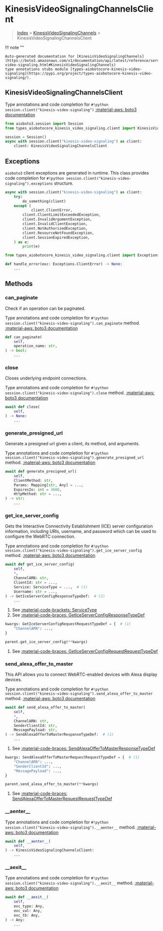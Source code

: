 # KinesisVideoSignalingChannelsClient

> [Index](../README.md) > [KinesisVideoSignalingChannels](./README.md) > KinesisVideoSignalingChannelsClient

!!! note ""

    Auto-generated documentation for [KinesisVideoSignalingChannels](https://boto3.amazonaws.com/v1/documentation/api/latest/reference/services/kinesis-video-signaling.html#KinesisVideoSignalingChannels)
    type annotations stubs module [types-aiobotocore-kinesis-video-signaling](https://pypi.org/project/types-aiobotocore-kinesis-video-signaling/).

## KinesisVideoSignalingChannelsClient

Type annotations and code completion for `#!python session.client("kinesis-video-signaling")`
[:material-aws: boto3 documentation](https://boto3.amazonaws.com/v1/documentation/api/latest/reference/services/kinesis-video-signaling.html#KinesisVideoSignalingChannels.Client)

```python title="Usage example"
from aioboto3.session import Session
from types_aiobotocore_kinesis_video_signaling.client import KinesisVideoSignalingChannelsClient

session = Session()
async with session.client("kinesis-video-signaling") as client:
    client: KinesisVideoSignalingChannelsClient
```

## Exceptions


`aioboto3` client exceptions are generated in runtime.
This class provides code completion for `#!python session.client("kinesis-video-signaling").exceptions` structure.

```python title="Usage example"
async with session.client("kinesis-video-signaling") as client:
    try:
        do_something(client)
    except (
            client.ClientError,
        client.ClientLimitExceededException,
        client.InvalidArgumentException,
        client.InvalidClientException,
        client.NotAuthorizedException,
        client.ResourceNotFoundException,
        client.SessionExpiredException,
    ) as e:
        print(e)
```

```python title="Type checking example"
from types_aiobotocore_kinesis_video_signaling.client import Exceptions

def handle_error(exc: Exceptions.ClientError) -> None:
    ...
```


## Methods


### can\_paginate

Check if an operation can be paginated.

Type annotations and code completion for `#!python session.client("kinesis-video-signaling").can_paginate` method.
[:material-aws: boto3 documentation](https://boto3.amazonaws.com/v1/documentation/api/latest/reference/services/kinesis-video-signaling.html#KinesisVideoSignalingChannels.Client.can_paginate)

```python title="Method definition"
def can_paginate(
    self,
    operation_name: str,
) -> bool:
    ...
```


### close

Closes underlying endpoint connections.

Type annotations and code completion for `#!python session.client("kinesis-video-signaling").close` method.
[:material-aws: boto3 documentation](https://boto3.amazonaws.com/v1/documentation/api/latest/reference/services/kinesis-video-signaling.html#KinesisVideoSignalingChannels.Client.close)

```python title="Method definition"
await def close(
    self,
) -> None:
    ...
```


### generate\_presigned\_url

Generate a presigned url given a client, its method, and arguments.

Type annotations and code completion for `#!python session.client("kinesis-video-signaling").generate_presigned_url` method.
[:material-aws: boto3 documentation](https://boto3.amazonaws.com/v1/documentation/api/latest/reference/services/kinesis-video-signaling.html#KinesisVideoSignalingChannels.Client.generate_presigned_url)

```python title="Method definition"
await def generate_presigned_url(
    self,
    ClientMethod: str,
    Params: Mapping[str, Any] = ...,
    ExpiresIn: int = 3600,
    HttpMethod: str = ...,
) -> str:
    ...
```


### get\_ice\_server\_config

Gets the Interactive Connectivity Establishment (ICE) server configuration
information, including URIs, username, and password which can be used to
configure the WebRTC connection.

Type annotations and code completion for `#!python session.client("kinesis-video-signaling").get_ice_server_config` method.
[:material-aws: boto3 documentation](https://boto3.amazonaws.com/v1/documentation/api/latest/reference/services/kinesis-video-signaling.html#KinesisVideoSignalingChannels.Client.get_ice_server_config)

```python title="Method definition"
await def get_ice_server_config(
    self,
    *,
    ChannelARN: str,
    ClientId: str = ...,
    Service: ServiceType = ...,  # (1)
    Username: str = ...,
) -> GetIceServerConfigResponseTypeDef:  # (2)
    ...
```

1. See [:material-code-brackets: ServiceType](./literals.md#servicetype) 
2. See [:material-code-braces: GetIceServerConfigResponseTypeDef](./type_defs.md#geticeserverconfigresponsetypedef) 


```python title="Usage example with kwargs"
kwargs: GetIceServerConfigRequestRequestTypeDef = {  # (1)
    "ChannelARN": ...,
}

parent.get_ice_server_config(**kwargs)
```

1. See [:material-code-braces: GetIceServerConfigRequestRequestTypeDef](./type_defs.md#geticeserverconfigrequestrequesttypedef) 

### send\_alexa\_offer\_to\_master

This API allows you to connect WebRTC-enabled devices with Alexa display
devices.

Type annotations and code completion for `#!python session.client("kinesis-video-signaling").send_alexa_offer_to_master` method.
[:material-aws: boto3 documentation](https://boto3.amazonaws.com/v1/documentation/api/latest/reference/services/kinesis-video-signaling.html#KinesisVideoSignalingChannels.Client.send_alexa_offer_to_master)

```python title="Method definition"
await def send_alexa_offer_to_master(
    self,
    *,
    ChannelARN: str,
    SenderClientId: str,
    MessagePayload: str,
) -> SendAlexaOfferToMasterResponseTypeDef:  # (1)
    ...
```

1. See [:material-code-braces: SendAlexaOfferToMasterResponseTypeDef](./type_defs.md#sendalexaoffertomasterresponsetypedef) 


```python title="Usage example with kwargs"
kwargs: SendAlexaOfferToMasterRequestRequestTypeDef = {  # (1)
    "ChannelARN": ...,
    "SenderClientId": ...,
    "MessagePayload": ...,
}

parent.send_alexa_offer_to_master(**kwargs)
```

1. See [:material-code-braces: SendAlexaOfferToMasterRequestRequestTypeDef](./type_defs.md#sendalexaoffertomasterrequestrequesttypedef) 

### \_\_aenter\_\_



Type annotations and code completion for `#!python session.client("kinesis-video-signaling").__aenter__` method.
[:material-aws: boto3 documentation](https://boto3.amazonaws.com/v1/documentation/api/latest/reference/services/kinesis-video-signaling.html#KinesisVideoSignalingChannels.Client.__aenter__)

```python title="Method definition"
await def __aenter__(
    self,
) -> KinesisVideoSignalingChannelsClient:
    ...
```


### \_\_aexit\_\_



Type annotations and code completion for `#!python session.client("kinesis-video-signaling").__aexit__` method.
[:material-aws: boto3 documentation](https://boto3.amazonaws.com/v1/documentation/api/latest/reference/services/kinesis-video-signaling.html#KinesisVideoSignalingChannels.Client.__aexit__)

```python title="Method definition"
await def __aexit__(
    self,
    exc_type: Any,
    exc_val: Any,
    exc_tb: Any,
) -> Any:
    ...
```





